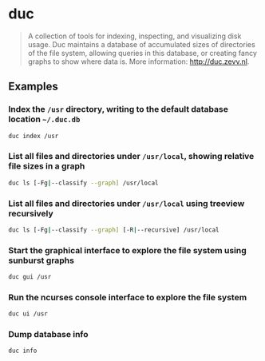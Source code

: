 # duc

> A collection of tools for indexing, inspecting, and visualizing disk usage. Duc maintains a database of accumulated sizes of directories of the file system, allowing queries in this database, or creating fancy graphs to show where data is. More information: <http://duc.zevv.nl>.

## Examples

### Index the `/usr` directory, writing to the default database location `~/.duc.db`

```bash
duc index /usr
```

### List all files and directories under `/usr/local`, showing relative file sizes in a graph

```bash
duc ls [-Fg|--classify --graph] /usr/local
```

### List all files and directories under `/usr/local` using treeview recursively

```bash
duc ls [-Fg|--classify --graph] [-R|--recursive] /usr/local
```

### Start the graphical interface to explore the file system using sunburst graphs

```bash
duc gui /usr
```

### Run the ncurses console interface to explore the file system

```bash
duc ui /usr
```

### Dump database info

```bash
duc info
```
